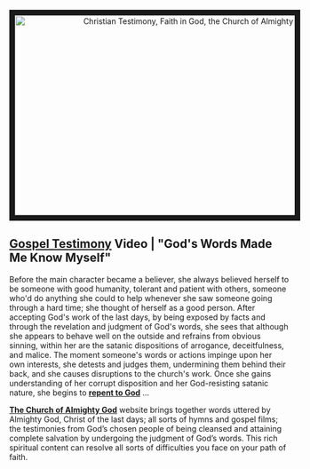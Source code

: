 <p align="center"><a href="https://youtu.be/flm1-zEmTN8" target="_blank"><img src="http://img.youtube.com/vi/flm1-zEmTN8/0.jpg" alt="Christian Testimony, Faith in God, the Church of Almighty God" width="640" height="360" border="10" /></a><p>

## [Gospel Testimony](https://www.holyspiritspeaks.org/testimonies/) Video | "God's Words Made Me Know Myself"

Before the main character became a believer, she always believed herself to be someone with good humanity, tolerant and patient with others, someone who'd do anything she could to help whenever she saw someone going through a hard time; she thought of herself as a good person. After accepting God's work of the last days, by being exposed by facts and through the revelation and judgment of God's words, she sees that although she appears to behave well on the outside and refrains from obvious sinning, within her are the satanic dispositions of arrogance, deceitfulness, and malice. The moment someone's words or actions impinge upon her own interests, she detests and judges them, undermining them behind their back, and she causes disruptions to the church's work. Once she gains understanding of her corrupt disposition and her God-resisting satanic nature, she begins to **[repent to God](https://www.holyspiritspeaks.org/testimonies/how-to-repent-to-God/)** …


**[The Church of Almighty God](https://www.holyspiritspeaks.org/)** website brings together words uttered by Almighty God, Christ of the last days; all sorts of hymns and gospel films; the testimonies from God’s chosen people of being cleansed and attaining complete salvation by undergoing the judgment of God’s words. This rich spiritual content can resolve all sorts of difficulties you face on your path of faith.
 

